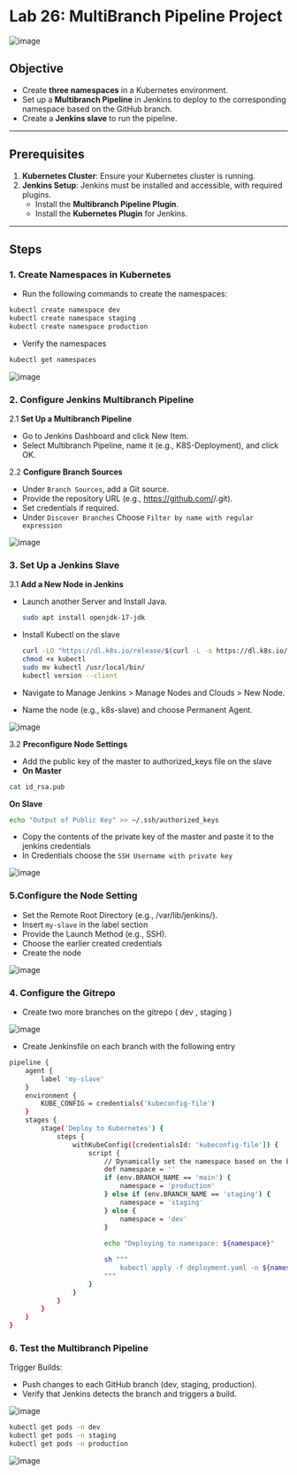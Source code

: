 # Lab 26: MultiBranch Pipeline Project  

![image](https://github.com/user-attachments/assets/abfd7a7b-df2d-4164-a37f-9d6d439a52fe)

## Objective  
- Create **three namespaces** in a Kubernetes environment.  
- Set up a **Multibranch Pipeline** in Jenkins to deploy to the corresponding namespace based on the GitHub branch.  
- Create a **Jenkins slave** to run the pipeline.  

---

## Prerequisites  

1. **Kubernetes Cluster**: Ensure your Kubernetes cluster is running.  
2. **Jenkins Setup**: Jenkins must be installed and accessible, with required plugins.  
   - Install the **Multibranch Pipeline Plugin**.  
   - Install the **Kubernetes Plugin** for Jenkins.  

---

## Steps  

### 1. Create Namespaces in Kubernetes  

- Run the following commands to create the namespaces:  

```bash
kubectl create namespace dev  
kubectl create namespace staging  
kubectl create namespace production
```
- Verify the namespaces

```bash
kubectl get namespaces
```
![image](https://github.com/user-attachments/assets/6d6d4b9b-88cd-48c0-bb5c-8264c4c9a4d3)

### 2. Configure Jenkins Multibranch Pipeline

2.1 **Set Up a Multibranch Pipeline**

- Go to Jenkins Dashboard and click New Item.
- Select Multibranch Pipeline, name it (e.g., K8S-Deployment), and click OK.

2.2 **Configure Branch Sources**

- Under `Branch Sources`, add a Git source.
- Provide the repository URL (e.g., https://github.com/<your-username>/<repo-name>.git).
- Set credentials if required.
- Under `Discover Branches` Choose `Filter by name with regular expression`
  
![image](https://github.com/user-attachments/assets/7eada1f0-cb93-46fa-8ba5-2d4c5aa431d5)

### 3. Set Up a Jenkins Slave

3.1 **Add a New Node in Jenkins**

- Launch another Server and Install Java.
  
  ```bash
  sudo apt install openjdk-17-jdk
  ```

- Install Kubectl on the slave
  ```bash
  curl -LO "https://dl.k8s.io/release/$(curl -L -s https://dl.k8s.io/release/stable.txt)/bin/linux/amd64/kubectl"
  chmod +x kubectl
  sudo mv kubectl /usr/local/bin/
  kubectl version --client
  ```
- Navigate to Manage Jenkins > Manage Nodes and Clouds > New Node.
- Name the node (e.g., k8s-slave) and choose Permanent Agent.

![image](https://github.com/user-attachments/assets/e797a31c-66ec-4933-a892-3fa01dd2246a)

3.2 **Preconfigure Node Settings**


-  Add the public key of the master to authorized_keys file on the slave
- **On Master**
```bash
cat id_rsa.pub
```
**On Slave**

```bash
echo "Output of Public Key" >> ~/.ssh/authorized_keys
```
- Copy the contents of the private key of the master and paste it to the jenkins credentials
- In Credentials choose the `SSH Username with private key`

![image](https://github.com/user-attachments/assets/6688bb2d-038e-4c65-8c1e-64cf9602dc62)

### 5.Configure the Node Setting

- Set the Remote Root Directory (e.g., /var/lib/jenkins/).
- Insert `my-slave` in the label section
- Provide the Launch Method (e.g., SSH).
- Choose the earlier created credentials
- Create the node

![image](https://github.com/user-attachments/assets/1a999ebb-ed27-4e2b-8264-704dadba9824)

### 4. Configure the Gitrepo
- Create two more branches on the gitrepo ( dev , staging )

![image](https://github.com/user-attachments/assets/a894e952-d947-431b-96df-66a7f5e8fdcb)

- Create Jenkinsfile on each branch with the following entry

```bash
pipeline {
    agent {
        label 'my-slave'
    } 
    environment {
        KUBE_CONFIG = credentials('kubeconfig-file')
    }
    stages {
        stage('Deploy to Kubernetes') {
            steps {
                withKubeConfig([credentialsId: 'kubeconfig-file']) {
                    script {
                        // Dynamically set the namespace based on the branch name
                        def namespace = ''
                        if (env.BRANCH_NAME == 'main') {
                            namespace = 'production'
                        } else if (env.BRANCH_NAME == 'staging') {
                            namespace = 'staging'
                        } else {
                            namespace = 'dev'
                        }
                        
                        echo "Deploying to namespace: ${namespace}"

                        sh """
                            kubectl apply -f deployment.yaml -n ${namespace}
                        """
                    }
                }
            }
        }
    }
}
```
### 6. Test the Multibranch Pipeline

Trigger Builds:

- Push changes to each GitHub branch (dev, staging, production).
- Verify that Jenkins detects the branch and triggers a build.

![image](https://github.com/user-attachments/assets/72c180bf-f778-4ce2-8df0-076c2b832251)

```bash
kubectl get pods -n dev
kubectl get pods -n staging
kubectl get pods -n production
```
![image](https://github.com/user-attachments/assets/2de8ecc1-4143-40b6-afb5-3432d60f4c30)


